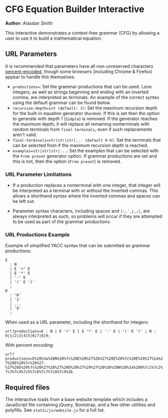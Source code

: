 # CFG Equation Builder Interactive

**Author:** Alasdair Smith

This interactive demonstrates a context-free grammar (CFG) by allowing a user to use it to build a mathematical equation.

## URL Parameters

It is recommended that parameters have all non-unreserved characters [percent-encoded](https://en.wikipedia.org/wiki/Percent-encoding),
though some browsers (including Chrome & Firefox) appear to handle this themselves.

- `productions=`: Set the grammar productions that can be used. Lone integers, as well as strings beginning and ending with an inverted comma, are interpreted as terminals. An example of the correct syntax using the default grammar can be found below.
- `recursion-depth=int (default: 3)`: Set the maximum recursion depth for the built-in equation generator (`Random`). If this is set then the option to generate with depth 1 (`Simple`) is removed. If the generator reaches the maximum depth, it will replace all remaining nonterminals with random terminals from `final-terminals`, even if such replacements aren't valid.
- `final-terminals=str|str|str|... (default 0-9)`: Set the terminals that can be selected from if the maximum recursion depth is reached.
- `examples=str|str|str|...`: Set the examples that can be selected with the `From preset` generator option. If grammar productions are set and this is not, then the option (`From preset`) is removed.

### URL Parameter Limitations

- If a production replaces a nonterminal with one integer, that integer will
be interpreted as a terminal with or without the inverted commas.
This allows a shorthand syntax where the inverted commas and spaces can be left out.

- Parameter syntax characters, including spaces and `(:,',|,;)`, are always interpreted as such,
so problems will occur if they are attempted to be used as part of the grammar productions.

### URL Productions Example

Example of simplified YACC syntax that can be submitted as grammar productions:

```text
E
  : N
  | E '+' E
  | E '*' E
  | '-' E
  | '(' E ')'
  ;
D
  : '0'
  | '1'
  | ...
  | '9'
  ;
```

When used as a URL parameter, including the shorthand for integers:

`url?productions=E : N | E '+' E | E '*' E | '-' E | '(' E ')' ; N : 0|1|2|3|4|5|6|7|8|9;`

With percent encoding:

`url?productions=E%20%3a%20N%20%7c%20E%20%27%2b%27%20E%20%7c%20E%20%27%2a%27%20E%20%7c%20%27-%27%20E%20%7c%20%27%28%27%20E%20%27%29%27%20%3b%20N%20%3a%200%7c1%7c2%7c3%7c4%7c5%7c6%7c7%7c8%7c9%3b`

## Required files

The interactive loads from a base website template which includes a JavaScript file containing jQuery, Bootstrap, and a few other utilities and polyfills.
See `static/js/website.js` for a full list.
